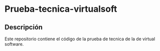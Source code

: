 # Prueba-tecnica-virtualsoft

## Descripción                                                                          
Este repositorio contiene el código de la prueba de tecnica de la de virtual software.
